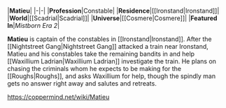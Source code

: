 |**Matieu**|
|-|-|
|**Profession**|Constable|
|**Residence**|[[Ironstand\|Ironstand]]|
|**World**|[[Scadrial\|Scadrial]]|
|**Universe**|[[Cosmere\|Cosmere]]|
|**Featured In**|*Mistborn Era 2*|

**Matieu** is captain of the constables in [[Ironstand\|Ironstand]].
After the [[Nightstreet Gang\|Nightstreet Gang]] attacked a train near Ironstand, Matieu and his constables take the remaining bandits in and help [[Waxillium Ladrian\|Waxillium Ladrian]] investigate the train. He plans on chasing the criminals whom he expects to be making for the [[Roughs\|Roughs]], and asks Waxillium for help, though the spindly man gets no answer right away and salutes and retreats.



https://coppermind.net/wiki/Matieu